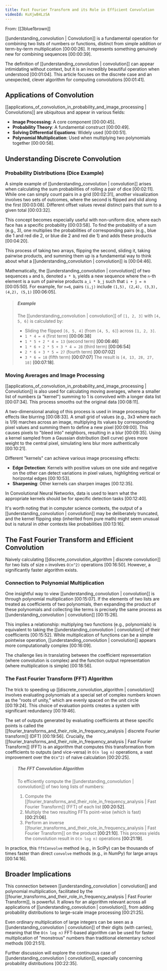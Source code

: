 ```yaml
---
title: Fast Fourier Transform and its Role in Efficient Convolution
videoId: KuXjwB4LzSA
---
```


From: [[3blue1brown]] <br/> 

[[understanding_convolution | Convolution]] is a fundamental operation for combining two lists of numbers or functions, distinct from simple addition or term-by-term multiplication <a class="yt-timestamp" data-t="00:00:26">[00:00:26]</a>. It represents something genuinely new for combining sequences <a class="yt-timestamp" data-t="00:00:39">[00:00:39]</a>.

The definition of [[understanding_convolution | convolution]] can appear intimidating without context, but it is an incredibly beautiful operation when understood <a class="yt-timestamp" data-t="00:01:04">[00:01:04]</a>. This article focuses on the discrete case and an unexpected, clever algorithm for computing convolutions <a class="yt-timestamp" data-t="00:01:41">[00:01:41]</a>.

## Applications of Convolution

[[applications_of_convolution_in_probability_and_image_processing | Convolutions]] are ubiquitous and appear in various fields:
*   **Image Processing**: A core component <a class="yt-timestamp" data-t="00:00:45">[00:00:45]</a>.
*   **Probability Theory**: A fundamental construct <a class="yt-timestamp" data-t="00:00:49">[00:00:49]</a>.
*   **Solving Differential Equations**: Widely used <a class="yt-timestamp" data-t="00:00:51">[00:00:51]</a>.
*   **Polynomial Multiplication**: Used when multiplying two polynomials together <a class="yt-timestamp" data-t="00:00:58">[00:00:58]</a>.

## Understanding Discrete Convolution

### Probability Distributions (Dice Example)

A simple example of [[understanding_convolution | convolution]] arises when calculating the sum probabilities of rolling a pair of dice <a class="yt-timestamp" data-t="00:02:11">[00:02:11]</a>. While one can simply count pairs in a grid <a class="yt-timestamp" data-t="00:02:31">[00:02:31]</a>, another visualization involves two sets of outcomes, where the second is flipped and slid along the first <a class="yt-timestamp" data-t="00:03:08">[00:03:08]</a>. Different offset values reveal distinct pairs that sum to a given total <a class="yt-timestamp" data-t="00:03:32">[00:03:32]</a>.

This concept becomes especially useful with non-uniform dice, where each face has a specific probability <a class="yt-timestamp" data-t="00:03:58">[00:03:58]</a>. To find the probability of a sum (e.g., 3), one multiplies the probabilities of corresponding pairs (e.g., blue die 1 and red die 2, or blue die 2 and red die 1) and adds these products <a class="yt-timestamp" data-t="00:04:20">[00:04:20]</a>.

This process of taking two arrays, flipping the second, sliding it, taking pairwise products, and summing them up is a fundamental way to think about what a [[understanding_convolution | convolution]] is <a class="yt-timestamp" data-t="00:04:46">[00:04:46]</a>.

Mathematically, the [[understanding_convolution | convolution]] of two sequences `a` and `b`, denoted `a * b`, yields a new sequence where the `n`-th element is a sum of pairwise products `a_i * b_j` such that `i + j = n` <a class="yt-timestamp" data-t="00:05:50">[00:05:50]</a>. For example, for `n=6`, pairs `(i,j)` include `(1,5), (2,4), (3,3), (4,2), (5,1)` <a class="yt-timestamp" data-t="00:06:05">[00:06:05]</a>.

> ##### Example
> The [[understanding_convolution | convolution]] of `[1, 2, 3]` with `[4, 5, 6]` is calculated by:
> *   Sliding the flipped `[6, 5, 4]` (from `[4, 5, 6]`) across `[1, 2, 3]`.
> *   `1 * 4 = 4` (first term) <a class="yt-timestamp" data-t="00:06:38">[00:06:38]</a>
> *   `1 * 5 + 2 * 4 = 13` (second term) <a class="yt-timestamp" data-t="00:06:46">[00:06:46]</a>
> *   `1 * 6 + 2 * 5 + 3 * 4 = 28` (third term) <a class="yt-timestamp" data-t="00:06:54">[00:06:54]</a>
> *   `2 * 6 + 3 * 5 = 27` (fourth term) <a class="yt-timestamp" data-t="00:07:02">[00:07:02]</a>
> *   `3 * 6 = 18` (fifth term) <a class="yt-timestamp" data-t="00:07:07">[00:07:07]</a>
> The result is `[4, 13, 28, 27, 18]` <a class="yt-timestamp" data-t="00:07:18">[00:07:18]</a>.

### Moving Averages and Image Processing

[[applications_of_convolution_in_probability_and_image_processing | Convolution]] is also used for calculating moving averages, where a smaller list of numbers (a "kernel") summing to 1 is convolved with a longer data list <a class="yt-timestamp" data-t="00:07:34">[00:07:34]</a>. This process smooths out the original data <a class="yt-timestamp" data-t="00:08:11">[00:08:11]</a>.

A two-dimensional analog of this process is used in image processing for effects like blurring <a class="yt-timestamp" data-t="00:08:33">[00:08:33]</a>. A small grid of values (e.g., 3x3 where each is 1/9) marches across an image, multiplying its values by corresponding pixel values and summing them to define a new pixel <a class="yt-timestamp" data-t="00:09:00">[00:09:00]</a>. This causes pixels to "bleed into" neighbors, resulting in a blur <a class="yt-timestamp" data-t="00:09:35">[00:09:35]</a>. Using a kernel sampled from a Gaussian distribution (bell curve) gives more weight to the central pixel, simulating lens blur more authentically <a class="yt-timestamp" data-t="00:10:21">[00:10:21]</a>.

Different "kernels" can achieve various image processing effects:
*   **Edge Detection**: Kernels with positive values on one side and negative on the other can detect variations in pixel values, highlighting vertical or horizontal edges <a class="yt-timestamp" data-t="00:10:53">[00:10:53]</a>.
*   **Sharpening**: Other kernels can sharpen images <a class="yt-timestamp" data-t="00:12:35">[00:12:35]</a>.

In Convolutional Neural Networks, data is used to learn what the appropriate kernels should be for specific detection tasks <a class="yt-timestamp" data-t="00:12:40">[00:12:40]</a>.

It's worth noting that in computer science contexts, the output of a [[understanding_convolution | convolution]] may be deliberately truncated, and the kernel flipping step (inherited from pure math) might seem unusual but is natural in other contexts like probabilities <a class="yt-timestamp" data-t="00:13:16">[00:13:16]</a>.

## The Fast Fourier Transform and Efficient Convolution

Naively calculating [[discrete_convolution_algorithm | discrete convolution]] for two lists of size `n` involves `O(n^2)` operations <a class="yt-timestamp" data-t="00:16:50">[00:16:50]</a>. However, a significantly faster algorithm exists.

### Connection to Polynomial Multiplication

One insightful way to view [[understanding_convolution | convolution]] is through polynomial multiplication <a class="yt-timestamp" data-t="00:15:07">[00:15:07]</a>. If the elements of two lists are treated as coefficients of two polynomials, then expanding the product of these polynomials and collecting like terms is precisely the same process as [[understanding_convolution | convolution]] <a class="yt-timestamp" data-t="00:15:26">[00:15:26]</a>.

This implies a relationship: multiplying two functions (e.g., polynomials) is equivalent to taking the [[understanding_convolution | convolution]] of their coefficients <a class="yt-timestamp" data-t="00:15:52">[00:15:52]</a>. While multiplication of functions can be a simple pointwise operation, [[understanding_convolution | convolution]] appears more computationally complex <a class="yt-timestamp" data-t="00:16:09">[00:16:09]</a>.

The challenge lies in translating between the coefficient representation (where convolution is complex) and the function output representation (where multiplication is simple) <a class="yt-timestamp" data-t="00:18:56">[00:18:56]</a>.

### The Fast Fourier Transform (FFT) Algorithm

The trick to speeding up [[discrete_convolution_algorithm | convolution]] involves evaluating polynomials at a special set of complex numbers known as the "roots of unity," which are evenly spaced on the unit circle <a class="yt-timestamp" data-t="00:19:24">[00:19:24]</a>. This choice of evaluation points creates a system with significant redundancy <a class="yt-timestamp" data-t="00:19:46">[00:19:46]</a>.

The set of outputs generated by evaluating coefficients at these specific points is called the [[fourier_transforms_and_their_role_in_frequency_analysis | discrete Fourier transform]] (DFT) <a class="yt-timestamp" data-t="00:19:56">[00:19:56]</a>. Crucially, the [[fourier_transforms_and_their_role_in_frequency_analysis | Fast Fourier Transform]] (FFT) is an algorithm that computes this transformation from coefficients to outputs (and vice-versa) in `O(n log n)` operations, a vast improvement over the `O(n^2)` of naive calculation <a class="yt-timestamp" data-t="00:20:25">[00:20:25]</a>.

> ##### The FFT Convolution Algorithm
> To efficiently compute the [[understanding_convolution | convolution]] of two long lists of numbers:
> 1.  Compute the [[fourier_transforms_and_their_role_in_frequency_analysis | Fast Fourier Transform]] (FFT) of each list <a class="yt-timestamp" data-t="00:20:52">[00:20:52]</a>.
> 2.  Multiply the two resulting FFTs point-wise (which is fast) <a class="yt-timestamp" data-t="00:21:06">[00:21:06]</a>.
> 3.  Perform an inverse [[fourier_transforms_and_their_role_in_frequency_analysis | Fast Fourier Transform]] on the product <a class="yt-timestamp" data-t="00:21:10">[00:21:10]</a>.
> This process yields the convolution result in `O(n log n)` operations <a class="yt-timestamp" data-t="00:21:19">[00:21:19]</a>.

In practice, this `fftConvolve` method (e.g., in SciPy) can be thousands of times faster than direct `convolve` methods (e.g., in NumPy) for large arrays <a class="yt-timestamp" data-t="00:14:16">[00:14:16]</a>.

## Broader Implications

This connection between [[understanding_convolution | convolution]] and polynomial multiplication, facilitated by the [[fourier_transforms_and_their_role_in_frequency_analysis | Fast Fourier Transform]], is powerful. It allows for an algorithm relevant across all applications of [[understanding_convolution | convolution]], from adding probability distributions to large-scale image processing <a class="yt-timestamp" data-t="00:21:25">[00:21:25]</a>.

Even ordinary multiplication of large integers can be seen as a [[understanding_convolution | convolution]] of their digits (with carries), meaning that the `O(n log n)` FFT-based algorithm can be used for faster multiplication of "monstrous" numbers than traditional elementary school methods <a class="yt-timestamp" data-t="00:21:51">[00:21:51]</a>.

Further discussion will explore the continuous case of [[understanding_convolution | convolution]], especially concerning probability distributions <a class="yt-timestamp" data-t="00:22:35">[00:22:35]</a>.